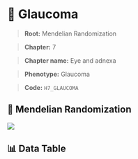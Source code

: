 # 🧪 Glaucoma

> **Root:** Mendelian Randomization

> **Chapter:** 7  

> **Chapter name:** Eye and adnexa

> **Phenotype:** Glaucoma  

> **Code:** `H7_GLAUCOMA`

## 🧬 Mendelian Randomization  

<img src="/MR/Figures/Forward/H7_GLAUCOMA.png"/>

## 📊 Data Table

<CsvTableMRF src="/public/MR/Data/Forward/H7_GLAUCOMA.csv"/>
